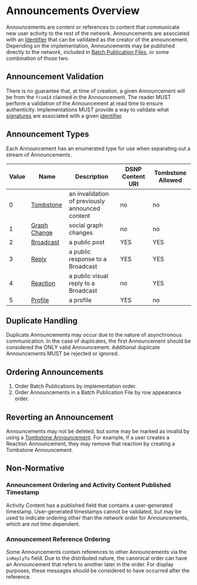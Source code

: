 # Announcements Overview

Announcements are content or references to content that communicate new user activity to the rest of the network.
Announcements are associated with an [Identifier](Identifiers.md) that can be validated as the creator of the announcement.
Depending on the implementation, Announcements may be published directly to the network, included in [Batch Publication Files](BatchPublications.md), or some combination of those two.

## Announcement Validation

There is no guarantee that, at time of creation, a given Announcement will be from the `fromId` claimed in the Announcement.
The reader MUST perform a validation of the Announcement at read time to ensure authenticity.
Implementations MUST provide a way to validate what [signatures](Signatures.md) are associated with a given [identifier](Identifiers.md).

## Announcement Types

Each Announcement has an enumerated type for use when separating out a stream of Announcements.

| Value | Name | Description | DSNP Content URI | Tombstone Allowed |
|------ | ---- | ----------- | --------------------- | ----------------- |
| 0 | [Tombstone](Types/Tombstone.md) | an invalidation of previously announced content | no | no |
| 1 | [Graph Change](Types/GraphChange.md) | social graph changes | no | no |
| 2 | [Broadcast](Types/Broadcast.md) | a public post | YES | YES |
| 3 | [Reply](Types/Reply.md) | a public response to a Broadcast | YES | YES |
| 4 | [Reaction](Types/Reaction.md) | a public visual reply to a Broadcast | no | YES |
| 5 | [Profile](Types/Profile.md) | a profile | YES | no |

## Duplicate Handling

Duplicate Announcements may occur due to the nature of asynchronous communication.
In the case of duplicates, the first Announcement should be considered the ONLY valid Announcement.
Additional duplicate Announcements MUST be rejected or ignored.

## Ordering Announcements

1. Order Batch Publications by implementation order.
2. Order Announcements in a Batch Publication File by row appearance order.

## Reverting an Announcement

Announcements may not be deleted, but some may be marked as invalid by using a [Tombstone Announcement](Types/Tombstone.md).
For example, if a user creates a Reaction Announcement, they may remove that reaction by creating a Tombstone Announcement.


## Non-Normative

### Announcement Ordering and Activity Content Published Timestamp

Activity Content has a published field that contains a user-generated timestamp.
User-generated timestamps cannot be validated,
but may be used to indicate ordering other than the network order for Announcements, which are *not* time dependent.

### Announcement Reference Ordering

Some Announcements contain references to other Announcements via the `inReplyTo` field.
Due to the distributed nature, the canonical order can have an Announcement that refers to another later in the order.
For display purposes, these messages should be considered to have occurred after the reference.
